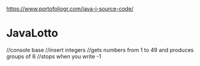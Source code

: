 https://www.portofoliogr.com/java-i-source-code/


# JavaLotto
//console base 
//insert integers
//gets numbers from 1 to 49 and produces groups of 6
//stops when you write -1
